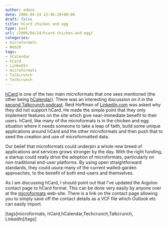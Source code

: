 ```yaml
---
author: admin
date: 2006-04-24 22:46:28+00:00
draft: false
title: hCard chicken and egg
type: post
url: /2006/04/24/hcard-chicken-and-egg/
categories:
- microformats
- Web20
tags:
- hCalendar
- hCard
- LinkedIn
- microformats
- Talkcrunch
- Techcrunch
---
```


[hCard](http://microformats.org/wiki/hcard) is one of the two main microformats that one sees mentioned (the other being [hCalendar](http://microformats.org/wiki/hcalendar)). There was an interesting discussion on it in the [second Talkcrunch podcast](http://www.talkcrunch.com/2006/03/19/episode-2-social-networks-30/). Reid Hoffman of [LinkedIn.com](http://www.linkedin.com/) was asked why they did not support hCard. He made the simple point that they only implement features on the site which give near-immediate benefit to their users. hCard, like many of the microformats is in the chicken and egg situation where it needs someone to take a leap of faith, build some unique applications around hCard and the other microformats and then push that to seed the creation and use of microformatted data.

Our belief that microformats could underpin a whole new breed of applications and services grows stronger by the day. With the right funding, a startup could really drive the adoption of microformats, particularly on non-traditional end-user platforms. By using open straightforward standards, they could usurp many of the current walled-garden approaches, to the benefit of both end-users and themselves.

As I am discussing hCard, I should point out that I've updated the Argolon contact page to hCard format. This can be done very easily by anyone over at the [microformats](http://microformats.org/code/hcard/creator) web-site. There is a link on the contact page allowing you to simply save off the contact details as a VCF file which Outlook etc can easily import.

[tags]microformats, hCard,hCalendar,Techcrunch,Talkcrunch, LinkedIn[/tags] 
